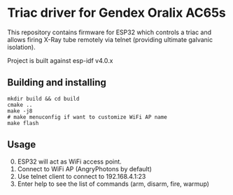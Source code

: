 # Triac driver for Gendex Oralix AC65s

This repository contains firmware for ESP32 which controls a triac and allows 
firing X-Ray tube remotely via telnet (providing ultimate galvanic isolation).

Project is built against esp-idf v4.0.x

## Building and installing

    mkdir build && cd build
    cmake ..
    make -j8
    # make menuconfig if want to customize WiFi AP name
    make flash
    
## Usage

0. ESP32 will act as WiFi access point.
1. Connect to WiFi AP (AngryPhotons by default)
2. Use telnet client to connect to 192.168.4.1:23
3. Enter help to see the list of commands (arm, disarm, fire, warmup)
